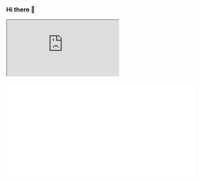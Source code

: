 ### Hi there 👋

<a href="#"><iframe src="https://www.w3schools.com" title="W3Schools Free Online Web Tutorials">
</iframe></a>

<a href="#"><img src="https://github.com/Hansane/Hansane/raw/master/content/content.svg" width="100%" height="250"></a>

<!--
**Hansane/Hansane** is a ✨ _special_ ✨ repository because its `README.md` (this file) appears on your GitHub profile.

Here are some ideas to get you started:

- 🔭 I’m currently working on ...
- 🌱 I’m currently learning ...
- 👯 I’m looking to collaborate on ...
- 🤔 I’m looking for help with ...
- 💬 Ask me about ...
- 📫 How to reach me: ...
- 😄 Pronouns: ...
- ⚡ Fun fact: ...
-->
